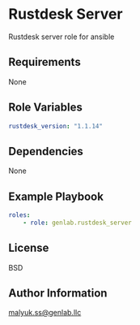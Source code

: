 Rustdesk Server
=========

Rustdesk server role for ansible

Requirements
------------

None

Role Variables
--------------

```yaml
rustdesk_version: "1.1.14"
```

Dependencies
------------

None

Example Playbook
----------------

```yaml
roles:
    - role: genlab.rustdesk_server
```

License
-------

BSD

Author Information
------------------

malyuk.ss@genlab.llc
